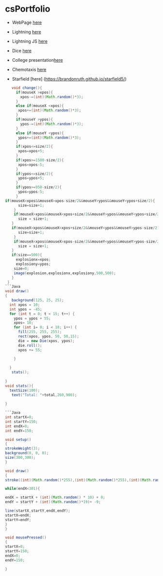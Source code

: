 # csPortfolio
* WebPage [here](https://brandonruth.github.io/SESshowmeyourmussels/showmeyourmusselsSES)
* Lightning [here](https://brandonruth.github.io/lightning2/)
* Lightning JS [here](https://brandonruth.github.io/lightning2/)
* Dice [here](https://brandonruth.github.io/dice3/)

* College presentation[here](https://docs.google.com/presentation/d/e/2PACX-1vSSNUgvo11X_pQfsNkG32qAnl7cZUq5_w5fK-nVq8Fr5ZdfvCIji_pSYRRGiNqIwTfOEP8zzdp0ANLy/pub?start=true&loop=true&delayms=5000)
* Chemotaxis [here](https://brandonruth.github.io/chemotaxis4/)
* Starfield [here] (https://brandonruth.github.io/starfield5/)
```Java
   void change(){
     if(mouseX >xpos){
       xpos-=(int)(Math.random()*3);
     }
     else if(mouseX <xpos){
      xpos+=(int)(Math.random()*3); 
     }
     if(mouseY >ypos){
       ypos-=(int)(Math.random()*3);
     }
     else if(mouseY <ypos){
      ypos+=(int)(Math.random()*3); 
     }
     if(xpos<=size/2){
      xpos=xpos+5; 
     }
     if(xpos>=1500-size/2){
      xpos=xpos-5; 
     }
     if(ypos<=size/2){
      ypos=ypos+5;
     }
     if(ypos>=950-size/2){
      ypos=ypos-5; 
     }
if(mouseX<xpos&&mouseX>xpos-size/2&&mouseY>ypos&&mouseY<ypos+size/2){
      size=size+1;
    }
    if(mouseX>xpos&&mouseX<xpos+size/2&&mouseY>ypos&&mouseY<ypos+size/2){
      size = size+1;
   }
   if(mouseX>xpos&&mouseX<xpos+size/2&&mouseY<ypos&&mouseY>ypos-size/2){
      size=size+1;
    }
    if(mouseX<xpos&&mouseX>xpos-size/2&&mouseY<ypos&&mouseY>ypos-size/2){
      size = size+1;
   }
   if(size==500){
     explosionx=xpos;
     explosiony=ypos;
    size=0;
    image(explosion,explosionx,explosiony,500,500);
   }
 }  
```Java
void draw()
{
   background(125, 25, 25);
  int xpos = 10;
  int ypos = -45;
  for (int t = 0; t < 15; t++) {
    ypos = ypos + 55;
    xpos= 10;
    for (int i= 0; i < 18; i++) {
      fill(255, 255, 255);
      rect(xpos, ypos, 50, 50,15);
      die = new Die(xpos, ypos);
      die.roll();
      xpos += 55;

    }
    
  }
   stats();
   
}
void stats(){
  textSize(100);
   text("Total: "+total,260,900);
  
}

```Java
int startX=0;
int startY=150;
int endX=0;
int endY=150;

void setup()
{
strokeWeight(3);
background(0, 0, 0);
size(300,300);
}

void draw()
{
stroke((int)(Math.random()*255),(int)(Math.random()*255),(int)(Math.random()*255));

while(endX<301){

endX = startX + (int)(Math.random() * 10) + 0;
endY = startY + (int)(Math.random()*19)+ -9;

line(startX,startY,endX,endY);
startX=endX;
startY=endY;
}
}

void mousePressed()
{
startX=0;
startY=150;
endX=0;
endY=150;

}
```
